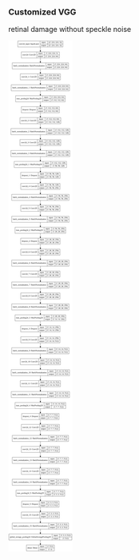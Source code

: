 ### Customized VGG
retinal damage without speckle noise  

!["model_plot_retinal_MobileNet.png"](model_plot_retinal_MobileNet.png)
